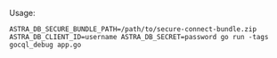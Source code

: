 Usage:

    ASTRA_DB_SECURE_BUNDLE_PATH=/path/to/secure-connect-bundle.zip ASTRA_DB_CLIENT_ID=username ASTRA_DB_SECRET=password go run -tags gocql_debug app.go